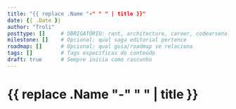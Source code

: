 ```yaml
---
title: "{{ replace .Name "-" " " | title }}"
date: {{ .Date }}
author: "Troli"
posttype: []     # OBRIGATÓRIO: rant, architecture, career, codearsenal, humaninterface, library, offtopic
milestone: []    # Opcional: qual saga editorial pertence
roadmap: []      # Opcional: qual guia/roadmap se relaciona
tags: []         # Tags específicas do conteúdo
draft: true      # Sempre inicia como rascunho
---
```


# {{ replace .Name "-" " " | title }}
